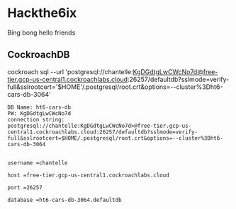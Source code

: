# Hackthe6ix

Bing bong hello friends


## CockroachDB
cockroach sql --url 'postgresql://chantelle:KgDGdtgLwCWcNo7d@free-tier.gcp-us-central1.cockroachlabs.cloud:26257/defaultdb?sslmode=verify-full&sslrootcert='$HOME'/.postgresql/root.crt&options=--cluster%3Dht6-cars-db-3064'

```
DB Name: ht6-cars-db
PW: KgDGdtgLwCWcNo7d
connection string: 
postgresql://chantelle:KgDGdtgLwCWcNo7d>@free-tier.gcp-us-central1.cockroachlabs.cloud:26257/defaultdb?sslmode=verify-full&sslrootcert=$HOME/.postgresql/root.crt&options=--cluster%3Dht6-cars-db-3064


username =chantelle

host =free-tier.gcp-us-central1.cockroachlabs.cloud

port =26257

database =ht6-cars-db-3064.defaultdb
```

